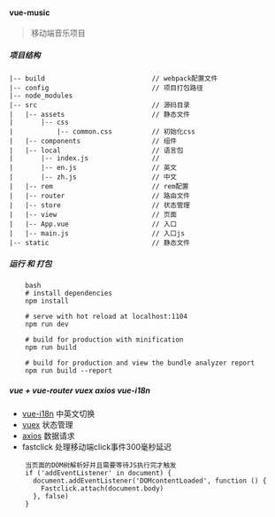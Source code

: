 #### vue-music

> 移动端音乐项目
##### 项目结构
```
|-- build                           // webpack配置文件
|-- config                          // 项目打包路径
|-- node_modules
|-- src                             // 源码目录
|   |-- assets                      // 静态文件
|       |-- css
|           |-- common.css          // 初始化css
|   |-- components                  // 组件
|   |-- local                       // 语言包
|       |-- index.js                //
|       |-- en.js                   // 英文
|       |-- zh.js                   // 中文
|   |-- rem                         // rem配置
|   |-- router                      // 路由文件
|   |-- store                       // 状态管理
|   |-- view                        // 页面
|   |-- App.vue                     // 入口
|   |-- main.js                     // 入口js
|-- static                          // 静态文件
```

##### 运行 和 打包
```
    bash
    # install dependencies
    npm install

    # serve with hot reload at localhost:1104
    npm run dev

    # build for production with minification
    npm run build

    # build for production and view the bundle analyzer report
    npm run build --report
```

##### vue + vue-router vuex axios vue-i18n
* [vue-i18n](https://github.com/kazupon/vue-i18n) 中英文切换
* [vuex](https://github.com/vuejs/vuex) 状态管理
* [axios](https://github.com/axios/axios) 数据请求
* fastclick 处理移动端click事件300毫秒延迟
```
    当页面的DOM树解析好并且需要等待JS执行完才触发
    if ('addEventListener' in document) {
      document.addEventListener('DOMcontentLoaded', function () {
        Fastclick.attach(document.body)
      }, false)
    }
```
